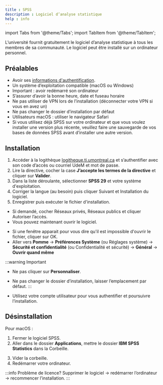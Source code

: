 ```yaml
---
title : SPSS
description : Logiciel d’analyse statistique
help : info
--- 
```


import Tabs from '@theme/Tabs';
import TabItem from '@theme/TabItem';

L’université fournit gratuitement le logiciel d’analyse statistique à tous les membres de sa communauté. Le logiciel peut être installé sur un ordinateur personnel.

## Préalables
- Avoir ses [informations d'authentification](../authentification).
- Un système d’exploitation compatible (macOS ou Windows)
- Important : avoir redémarré son ordinateur
- S’assurer d’avoir la bonne heure, date et fuseau horaire
- Ne pas utiliser de VPN lors de l’installation (déconnecter votre VPN si vous en avez un)
- Ne pas changer le dossier d’installation par défaut
- Utilisateurs macOS : utiliser le navigateur Safari
- Si vous utilisez déjà SPSS sur votre ordinateur et que vous voulez installer une version plus récente, veuillez faire une sauvegarde de vos bases de données SPSS avant d’installer une autre version.

## Installation

1. Accéder à la logithèque [logitheque.ti.umontreal.ca](https://logitheque.ti.umontreal.ca) et s’authentifier avec son code d’accès ou courriel UdeM et mot de passe.
2. Lire la directive, cocher la case **J’accepte les termes de la directive** et cliquer sur **Valider**.
3. Dans la liste déroulante, sélectionner **SPSS 29** et votre système d'exploitation.
4. Corriger la langue (au besoin) puis cliquer Suivant et Installation du logiciel.
5. Enregistrer puis exécuter le fichier d'installation.

<Tabs groupId="os-tabs">
      <TabItem value="windows" label="Windows">

- Si demandé, cocher Réseaux privés, Réseaux publics et cliquer Autoriser l’accès.
- Vous pouvez maintenant ouvrir le logiciel.

</TabItem>
<TabItem value="macos" label="macOS">

- Si une fenêtre apparait pour vous dire qu'il est impossible d'ouvrir le fichier, cliquer sur OK.
- Aller vers **Pomme** → **Préférences Système** (ou Réglages système) → **Sécurité et confidentialité** (ou Confidentialité et sécurité) → **Général** → **Ouvrir quand même**

:::warning Important
- Ne pas cliquer sur **Personnaliser**. 
- Ne pas changer le dossier d’installation, laisser l’emplacement par défaut.
:::

- Utilisez votre compte utilisateur pour vous authentifier et poursuivre l’installation.

</TabItem>
</Tabs>

## Désinstallation

Pour macOS :

1. Fermer le logiciel SPSS.
2. Aller dans le dossier **Applications**, mettre le dossier **IBM SPSS Statistics** dans la Corbeille.
3) Vider la corbeille.
4) Redémarrer votre ordinateur.

:::info Problème de licence?
Supprimer le logiciel → redémarrer l’ordinateur → recommencer l’installation.
:::

